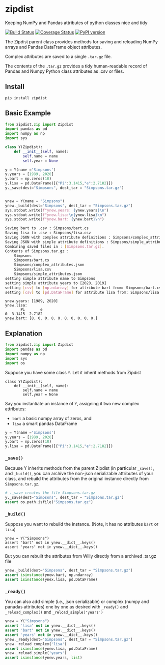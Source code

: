 # zipdist

Keeping NumPy and Pandas attributes of python classes nice and tidy

[![Build Status](https://travis-ci.com/kmayerb/zipdist.svg?branch=master)](https://travis-ci.com/kmayerb/zipdist)
[![Coverage Status](https://coveralls.io/repos/github/kmayerb/zipdist/badge.svg?branch=master)](https://coveralls.io/github/kmayerb/zipdist?branch=master)
[![PyPI version](https://badge.fury.io/py/zipdist.svg)](https://badge.fury.io/py/zipdist)

The Zipdist parent class provides methods for saving and reloading
NumPy arrays and Pandas DataFrame object attributes.

Complex attributes are saved to a single `.tar.gz` file.

The contents of the `.tar.gz` provides a tidy human-readable record of Pandas and Numpy Python class attributes as .csv or files. 

## Install

```
pip install zipdist
```


## Basic Example

``` python
from zipdist.zip import Zipdist
import pandas as pd
import numpy as np
import sys

class Y(Zipdist):
	def __init__(self, name):
		self.name = name
		self.year = None

y = Y(name ='Simpsons')
y.years = [1989, 2020]
y.bart = np.zeros(10)
y.lisa = pd.DataFrame([{"Pi":3.1415,"e":2.7182}])
y._save(dest="Simpsons", dest_tar = "Simpsons.tar.gz")


ynew = Y(name = "Simpsons")
ynew._build(dest="Simpsons", dest_tar = "Simpsons.tar.gz")
sys.stdout.write(f"ynew.years: {ynew.years}\n")
sys.stdout.write(f"ynew.lisa:\n{ynew.lisa}\n")
sys.stdout.write(f"ynew.bart: {ynew.bart}\n")
```

```bash
Saving bart to .csv : Simpsons/bart.cs
Saving lisa to .csv : Simpsons/lisa.csv
Saving JSON with complex attribute definitions : Simpsons/complex_attributes.json
Saving JSON with simple attribute definitions : Simpsons/simple_attributes.json
Combining saved files in : [Simpsons.tar.gz].
Contents of Simpsons.tar.gz :
	Simpsons
	Simpsons/bart.cs
	Simpsons/complex_attributes.json
	Simpsons/lisa.csv
	Simpsons/simple_attributes.json
setting simple attribute name to Simpsons
setting simple attribute years to [2020, 2019]
setting [csv] to [np.ndarray] for attribute bart from: Simpsons/bart.cs
setting [csv] to [pd.DataFrame] for attribute lisa from: Simpsons/lisa.csv
```

```
ynew.years: [1989, 2020]
ynew.lisa:
       Pi       e
0  3.1415  2.7182
ynew.bart: [0. 0. 0. 0. 0. 0. 0. 0. 0. 0.]
```

## Explanation 


```python
from zipdist.zip import Zipdist
import pandas as pd
import numpy as np
import sys
import os
```

Suppose you have some class `Y`. Let it inherit methods from Zipdist

```
class Y(Zipdist):
	def __init__(self, name):
		self.name = name
		self.year = None
```

Say you instantiate an instance of `Y`, assigning it two new complex attributes:

* `bart` a basic numpy array of zeros, and 
* `lisa` a smart pandas DataFrame

```python
y = Y(name ='Simpsons')
y.years = [1989, 2020]
y.bart = np.zeros(10)
y.lisa = pd.DataFrame([{"Pi":3.1415,"e":2.7182}])
```

### `_save()`

Because Y inherits methods from the parent Zipdist (in particular 
`_save()`, and `_build()`, you can archive the non-json serializable attributes 
of your class, and rebuild the attributes from the original 
instance directly from `Simpsons.tar.gz`.

```python
# ._save creates the file Simpsons.tar.gz
y._save(dest="Simpsons", dest_tar = "Simpsons.tar.gz")
assert os.path.isfile("Simpsons.tar.gz")
```

### `_build()` 

Suppose you want to rebuild the instance. (Note, it has no attributes `bart` or `lisa`)

```
ynew = Y("Simpsons")
assert 'bart' not in ynew.__dict__.keys()
assert 'years' not in ynew.__dict__.keys()
```
But you can rebuilt the attributes from Willy directly from a archived .tar.gz file
``` python
ynew._build(dest="Simpsons", dest_tar = "Simpsons.tar.gz")
assert isinstance(ynew.bart, np.ndarray)
assert isinstance(ynex.lisa, pd.DataFrame)
```

### `_ready()`

You can also add simple (i.e., json serializable) or complex (numpy and panadas attributes) one by one as desired with `_ready()`
and `_reload_complex()` and `_reload_simple('years')`

```python
ynew = Y("Simpsons")
assert 'lisa' not in ynew.__dict__.keys()
assert 'bart' not in ynew.__dict__.keys()
assert 'years' not in ynew.__dict__.keys()
ynew._ready(dest="Simpsons", dest_tar = "Simpsons.tar.gz")
ynew._reload_complex('lisa')
assert isinstance(ynew.lisa, pd.DataFrame)
ynew._reload_simple('years')
assert isinstance(ynew.years, list)
```

